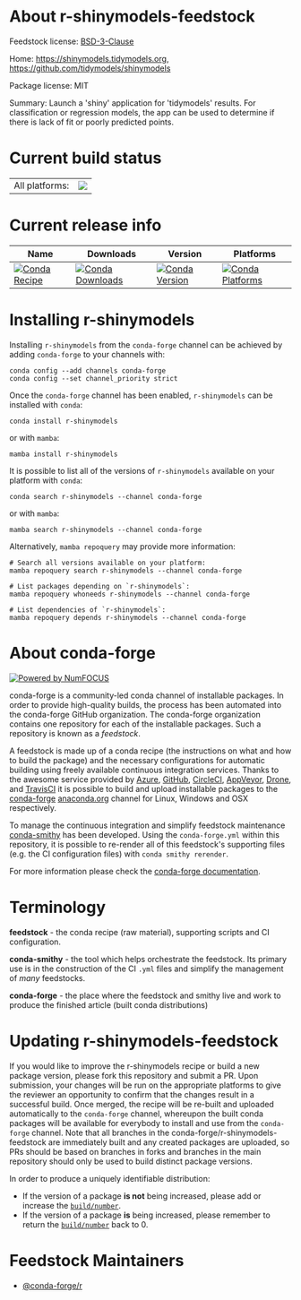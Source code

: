 About r-shinymodels-feedstock
=============================

Feedstock license: [BSD-3-Clause](https://github.com/conda-forge/r-shinymodels-feedstock/blob/main/LICENSE.txt)

Home: https://shinymodels.tidymodels.org, https://github.com/tidymodels/shinymodels

Package license: MIT

Summary: Launch a 'shiny' application for 'tidymodels' results. For classification or regression models, the app can be used to determine if there is lack of fit or poorly predicted points.

Current build status
====================


<table><tr><td>All platforms:</td>
    <td>
      <a href="https://dev.azure.com/conda-forge/feedstock-builds/_build/latest?definitionId=16468&branchName=main">
        <img src="https://dev.azure.com/conda-forge/feedstock-builds/_apis/build/status/r-shinymodels-feedstock?branchName=main">
      </a>
    </td>
  </tr>
</table>

Current release info
====================

| Name | Downloads | Version | Platforms |
| --- | --- | --- | --- |
| [![Conda Recipe](https://img.shields.io/badge/recipe-r--shinymodels-green.svg)](https://anaconda.org/conda-forge/r-shinymodels) | [![Conda Downloads](https://img.shields.io/conda/dn/conda-forge/r-shinymodels.svg)](https://anaconda.org/conda-forge/r-shinymodels) | [![Conda Version](https://img.shields.io/conda/vn/conda-forge/r-shinymodels.svg)](https://anaconda.org/conda-forge/r-shinymodels) | [![Conda Platforms](https://img.shields.io/conda/pn/conda-forge/r-shinymodels.svg)](https://anaconda.org/conda-forge/r-shinymodels) |

Installing r-shinymodels
========================

Installing `r-shinymodels` from the `conda-forge` channel can be achieved by adding `conda-forge` to your channels with:

```
conda config --add channels conda-forge
conda config --set channel_priority strict
```

Once the `conda-forge` channel has been enabled, `r-shinymodels` can be installed with `conda`:

```
conda install r-shinymodels
```

or with `mamba`:

```
mamba install r-shinymodels
```

It is possible to list all of the versions of `r-shinymodels` available on your platform with `conda`:

```
conda search r-shinymodels --channel conda-forge
```

or with `mamba`:

```
mamba search r-shinymodels --channel conda-forge
```

Alternatively, `mamba repoquery` may provide more information:

```
# Search all versions available on your platform:
mamba repoquery search r-shinymodels --channel conda-forge

# List packages depending on `r-shinymodels`:
mamba repoquery whoneeds r-shinymodels --channel conda-forge

# List dependencies of `r-shinymodels`:
mamba repoquery depends r-shinymodels --channel conda-forge
```


About conda-forge
=================

[![Powered by
NumFOCUS](https://img.shields.io/badge/powered%20by-NumFOCUS-orange.svg?style=flat&colorA=E1523D&colorB=007D8A)](https://numfocus.org)

conda-forge is a community-led conda channel of installable packages.
In order to provide high-quality builds, the process has been automated into the
conda-forge GitHub organization. The conda-forge organization contains one repository
for each of the installable packages. Such a repository is known as a *feedstock*.

A feedstock is made up of a conda recipe (the instructions on what and how to build
the package) and the necessary configurations for automatic building using freely
available continuous integration services. Thanks to the awesome service provided by
[Azure](https://azure.microsoft.com/en-us/services/devops/), [GitHub](https://github.com/),
[CircleCI](https://circleci.com/), [AppVeyor](https://www.appveyor.com/),
[Drone](https://cloud.drone.io/welcome), and [TravisCI](https://travis-ci.com/)
it is possible to build and upload installable packages to the
[conda-forge](https://anaconda.org/conda-forge) [anaconda.org](https://anaconda.org/)
channel for Linux, Windows and OSX respectively.

To manage the continuous integration and simplify feedstock maintenance
[conda-smithy](https://github.com/conda-forge/conda-smithy) has been developed.
Using the ``conda-forge.yml`` within this repository, it is possible to re-render all of
this feedstock's supporting files (e.g. the CI configuration files) with ``conda smithy rerender``.

For more information please check the [conda-forge documentation](https://conda-forge.org/docs/).

Terminology
===========

**feedstock** - the conda recipe (raw material), supporting scripts and CI configuration.

**conda-smithy** - the tool which helps orchestrate the feedstock.
                   Its primary use is in the construction of the CI ``.yml`` files
                   and simplify the management of *many* feedstocks.

**conda-forge** - the place where the feedstock and smithy live and work to
                  produce the finished article (built conda distributions)


Updating r-shinymodels-feedstock
================================

If you would like to improve the r-shinymodels recipe or build a new
package version, please fork this repository and submit a PR. Upon submission,
your changes will be run on the appropriate platforms to give the reviewer an
opportunity to confirm that the changes result in a successful build. Once
merged, the recipe will be re-built and uploaded automatically to the
`conda-forge` channel, whereupon the built conda packages will be available for
everybody to install and use from the `conda-forge` channel.
Note that all branches in the conda-forge/r-shinymodels-feedstock are
immediately built and any created packages are uploaded, so PRs should be based
on branches in forks and branches in the main repository should only be used to
build distinct package versions.

In order to produce a uniquely identifiable distribution:
 * If the version of a package **is not** being increased, please add or increase
   the [``build/number``](https://docs.conda.io/projects/conda-build/en/latest/resources/define-metadata.html#build-number-and-string).
 * If the version of a package **is** being increased, please remember to return
   the [``build/number``](https://docs.conda.io/projects/conda-build/en/latest/resources/define-metadata.html#build-number-and-string)
   back to 0.

Feedstock Maintainers
=====================

* [@conda-forge/r](https://github.com/orgs/conda-forge/teams/r/)

